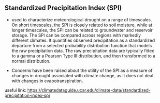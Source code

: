 Standardized Precipitation Index (SPI)
---
- used to characterize meteorological drought on a range of timescales. On short timescales, the SPI is closely related to soil moisture, while at longer timescales, the SPI can be related to groundwater and reservoir storage. The SPI can be compared across regions with markedly different climates. It quantifies observed precipitation as a standardized departure from a selected probability distribution function that models the raw precipitation data. The raw precipitation data are typically fitted to a gamma or a Pearson Type III distribution, and then transformed to a normal distribution.

- Concerns have been raised about the utility of the SPI as a measure of changes in drought associated with climate change, as it does not deal with changes in evapotranspiration.


useful link: https://climatedataguide.ucar.edu/climate-data/standardized-precipitation-index-spi
